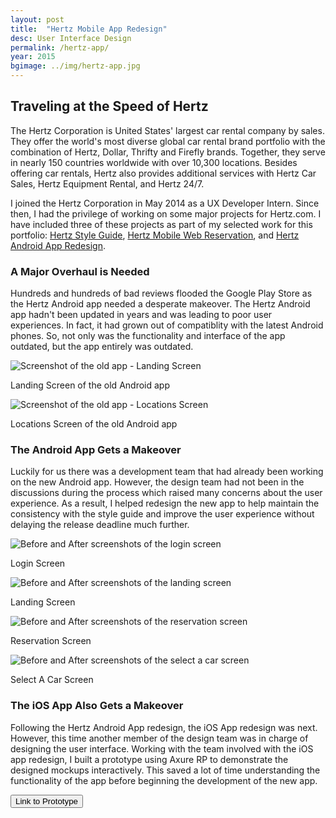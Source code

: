 ```yaml
---
layout: post
title:  "Hertz Mobile App Redesign"
desc: User Interface Design
permalink: /hertz-app/
year: 2015
bgimage: ../img/hertz-app.jpg
---
```

<div class="row">
	<div class="col-md-10 col-md-offset-1">
		<h2 class="heading wow fadeInUp">Traveling at the Speed of Hertz</h2>
		<p class="wow fadeInUp">The Hertz Corporation is United States' largest car rental company by sales. They offer the world's most diverse global car rental brand portfolio with the combination of Hertz, Dollar, Thrifty and Firefly brands. Together, they serve in nearly 150 countries worldwide with over 10,300 locations. Besides offering car rentals, Hertz also provides additional services with Hertz Car Sales, Hertz Equipment Rental, and Hertz 24/7.</p>
		<p class="wow fadeInUp">I joined the Hertz Corporation in May 2014 as a UX Developer Intern. Since then, I had the privilege of working on some major projects for Hertz.com. I have included three of these projects as part of my selected work for this portfolio: <a href="{{site.url}}/hertz-style-guide">Hertz Style Guide</a>, <a href="{{site.url}}/hertz-mobile-res">Hertz Mobile Web Reservation</a>, and <a href="{{site.url}}/hertz-app">Hertz Android App Redesign</a>.</p>
	</div>
</div>
<div class="row">
	<div class="col-md-8 col-md-offset-2">
		<h3 class="heading wow fadeInUp">A Major Overhaul is Needed</h3>
		<p class="wow fadeInUp">Hundreds and hundreds of bad reviews flooded the Google Play Store as the Hertz Android app needed a desperate makeover. The Hertz Android app hadn't been updated in years and was leading to poor user experiences. In fact, it had grown out of compatiblity with the latest Android phones. So, not only was the functionality and interface of the app outdated, but the app entirely was outdated.</p>
	</div>
</div>
<div class="row">
	<div class="col-md-5 col-md-offset-1 wow fadeInUp shot">
		<img class="img-responsive" src="{{site.url}}/img/hertz-oldapp1.jpg" alt="Screenshot of the old app - Landing Screen"/>
		<p class="text-center">Landing Screen of the old Android app</p>
	</div>
	<div class="col-md-5 wow fadeInUp shot">
		<img class="img-responsive" src="{{site.url}}/img/hertz-oldapp2.jpg" alt="Screenshot of the old app - Locations Screen"/>
		<p class="text-center">Locations Screen of the old Android app</p>
	</div>
</div>
<div class="row">
	<div class="col-md-8 col-md-offset-2">
		<h3 class="heading wow fadeInUp">The Android App Gets a Makeover</h3>
		<p class="wow fadeInUp">Luckily for us there was a development team that had already been working on the new Android app. However, the design team had not been in the discussions during the process which raised many concerns about the user experience. As a result, I helped redesign the new app to help maintain the consistency with the style guide and improve the user experience without delaying the release deadline much further.</p>
	</div>
</div>
<div class="row">
	<div class="col-md-12 wow fadeInUp shot">
		<img class="img-responsive" src="{{site.url}}/img/hertz-app1.jpg" alt="Before and After screenshots of the login screen" />
		<p class="text-center">Login Screen</p>
	</div>
</div>
<div class="row">
	<div class="col-md-12 wow fadeInUp shot">
		<img class="img-responsive" src="{{site.url}}/img/hertz-app2.jpg" alt="Before and After screenshots of the landing screen" />
		<p class="text-center">Landing Screen</p>
	</div>
</div>
<div class="row">
	<div class="col-md-12 wow fadeInUp shot">
		<img class="img-responsive" src="{{site.url}}/img/hertz-app3.jpg" alt="Before and After screenshots of the reservation screen"/>
		<p class="text-center">Reservation Screen</p>
	</div>
</div>
<div class="row">
	<div class="col-md-12 wow fadeInUp shot">
		<img class="img-responsive" src="{{site.url}}/img/hertz-app4.jpg" alt="Before and After screenshots of the select a car screen" />
		<p class="text-center">Select A Car Screen</p>
	</div>
</div>
<div class="row">
	<div class="col-md-8 col-md-offset-2">
		<h3 class="heading wow fadeInUp">The iOS App Also Gets a Makeover</h3>
		<p class="wow fadeInUp">Following the Hertz Android App redesign, the iOS App redesign was next. However, this time another member of the design team was in charge of designing the user interface. Working with the team involved with the iOS app redesign, I built a prototype using Axure RP to demonstrate the designed mockups interactively. This saved a lot of time understanding the functionality of the app before beginning the development of the new app.</p>
	</div>
</div>
<div class="row">
	<div class="col-md-12">
		<div class="text-center wow fadeInUp">
			<a href="http://fljvrf.axshare.com/home.html" alt="Link to Prototype" target="_blank"><button type="button" class="btn btn-danger btn-lg">Link to Prototype</button></a>
		</div>
	</div>
</div>

